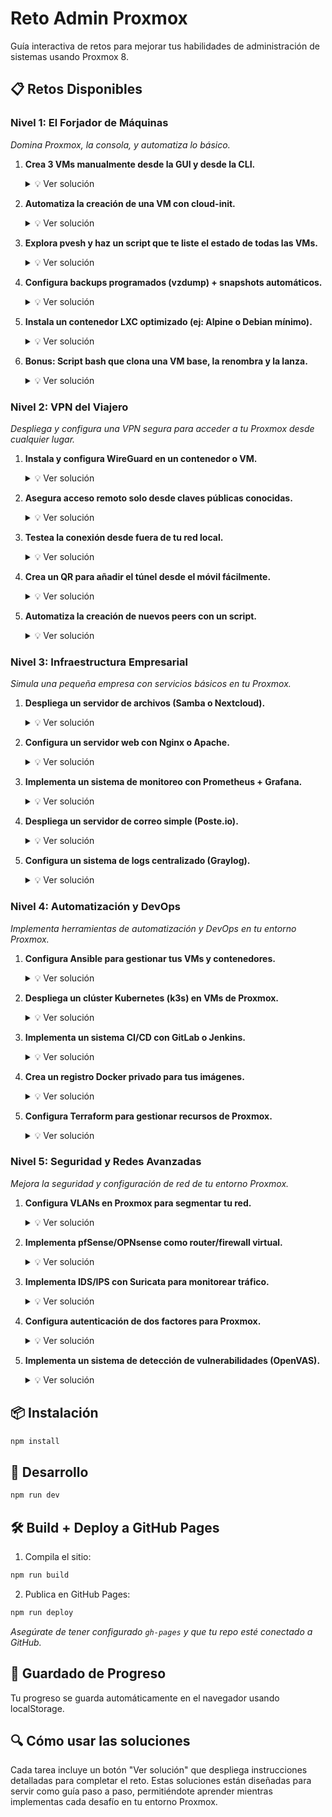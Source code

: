 # Reto Admin Proxmox

Guía interactiva de retos para mejorar tus habilidades de administración de sistemas usando Proxmox 8.

## 📋 Retos Disponibles

### Nivel 1: El Forjador de Máquinas
_Domina Proxmox, la consola, y automatiza lo básico._

1. **Crea 3 VMs manualmente desde la GUI y desde la CLI.**
   <details>
   <summary>💡 Ver solución</summary>
   
   1. Desde la GUI: Ve a 'Create VM', configura nombre, sistema operativo, disco y red.
   2. Desde CLI: Usa 'qm create [vmid] --memory [MB] --net0 virtio,bridge=vmbr0 --name [nombre]'.
   3. Añade un disco: 'qm set [vmid] --scsi0 local-lvm:10'.
   4. Importa ISO: 'qm set [vmid] --ide2 local:iso/debian-11.0.0-amd64-netinst.iso,media=cdrom'
   </details>

2. **Automatiza la creación de una VM con cloud-init.**
   <details>
   <summary>💡 Ver solución</summary>
   
   1. Descarga imagen cloud: 'wget https://cloud-images.ubuntu.com/focal/current/focal-server-cloudimg-amd64.img'
   2. Crea VM: 'qm create 9000 --memory 2048 --net0 virtio,bridge=vmbr0'
   3. Importa disco: 'qm importdisk 9000 focal-server-cloudimg-amd64.img local-lvm'
   4. Configura disco: 'qm set 9000 --scsihw virtio-scsi-pci --scsi0 local-lvm:vm-9000-disk-0'
   5. Añade cloud-init: 'qm set 9000 --ide2 local-lvm:cloudinit'
   6. Configura boot: 'qm set 9000 --boot c --bootdisk scsi0'
   7. Configura cloud-init: 'qm set 9000 --ciuser tu_usuario --cipassword tu_contraseña --ipconfig0 ip=dhcp'
   </details>

3. **Explora pvesh y haz un script que te liste el estado de todas las VMs.**
   <details>
   <summary>💡 Ver solución</summary>
   
   Script bash para listar VMs:
   ```bash
   #!/bin/bash
   echo "Estado de VMs en Proxmox:"
   echo "======================"
   pvesh get /cluster/resources --type vm | grep -v 'type|memory|maxdisk|maxmem' | awk '{print "VM ID: " $1 "\tNombre: " $2 "\tEstado: " $3}'
   ```
   Guárdalo como 'listar_vms.sh', dale permisos con 'chmod +x listar_vms.sh' y ejecútalo.
   </details>

4. **Configura backups programados (vzdump) + snapshots automáticos.**
   <details>
   <summary>💡 Ver solución</summary>
   
   1. Configura backup desde GUI: Datacenter > Backup > Add
   2. Configura horario, almacenamiento y modo de compresión
   3. Para snapshots automáticos, crea script:
   ```bash
   #!/bin/bash
   # Crear snapshot antes de actualizaciones
   VMID=100 # Cambia por tu VMID
   SNAPNAME="pre-update-$(date +%Y%m%d)"
   qm snapshot $VMID $SNAPNAME -description "Snapshot automático pre-actualización"
   ```
   4. Programa con crontab: '0 2 * * 0 /ruta/al/script/snapshot.sh'
   </details>

5. **Instala un contenedor LXC optimizado (ej: Alpine o Debian mínimo).**
   <details>
   <summary>💡 Ver solución</summary>
   
   1. Descarga template: 'pveam update' y 'pveam available'
   2. Busca Alpine: 'pveam available | grep alpine'
   3. Descarga template: 'pveam download local alpine-3.16-default_20220622_amd64.tar.xz'
   4. Crea contenedor: 'pct create 200 local:vztmpl/alpine-3.16-default_20220622_amd64.tar.xz --hostname alpine-mini --memory 512 --net0 name=eth0,bridge=vmbr0,ip=dhcp'
   5. Inicia: 'pct start 200'
   6. Accede: 'pct enter 200'
   </details>

6. **Bonus: Script bash que clona una VM base, la renombra y la lanza.**
   <details>
   <summary>💡 Ver solución</summary>
   
   ```bash
   #!/bin/bash
   # Script para clonar VM base

   # Variables
   BASE_VMID=9000  # ID de tu VM base
   NEW_NAME=$1     # Primer argumento: nombre de la nueva VM

   if [ -z "$NEW_NAME" ]; then
     echo "Error: Debes proporcionar un nombre para la nueva VM"
     echo "Uso: $0 nombre_nueva_vm"
     exit 1
   fi

   # Encuentra el siguiente VMID disponible
   NEXT_ID=$(pvesh get /cluster/nextid)
   echo "Clonando VM $BASE_VMID a nueva VM $NEXT_ID con nombre $NEW_NAME"

   # Clona la VM
   qm clone $BASE_VMID $NEXT_ID --name $NEW_NAME

   # Inicia la VM
   qm start $NEXT_ID

   echo "VM $NEW_NAME creada con ID $NEXT_ID y iniciada correctamente"
   ```
   Guárdalo como 'clonar_vm.sh', dale permisos con 'chmod +x clonar_vm.sh' y ejecútalo con './clonar_vm.sh nombre_vm'
   </details>

### Nivel 2: VPN del Viajero
_Despliega y configura una VPN segura para acceder a tu Proxmox desde cualquier lugar._

1. **Instala y configura WireGuard en un contenedor o VM.**
   <details>
   <summary>💡 Ver solución</summary>
   
   1. Crea un contenedor LXC Debian: 'pct create 201 local:vztmpl/debian-11-standard_11.3-1_amd64.tar.zst --hostname wireguard-vpn --memory 512 --net0 name=eth0,bridge=vmbr0,ip=dhcp'
   2. Inicia y accede: 'pct start 201' y 'pct enter 201'
   3. Actualiza e instala: 'apt update && apt install -y wireguard iptables'
   4. Genera claves: 'wg genkey | tee /etc/wireguard/privatekey | wg pubkey > /etc/wireguard/publickey'
   5. Crea configuración: 'nano /etc/wireguard/wg0.conf'
   ```
   [Interface]
   Address = 10.0.0.1/24
   ListenPort = 51820
   PrivateKey = <contenido-de-privatekey>
   PostUp = iptables -A FORWARD -i wg0 -j ACCEPT; iptables -t nat -A POSTROUTING -o eth0 -j MASQUERADE
   PostDown = iptables -D FORWARD -i wg0 -j ACCEPT; iptables -t nat -D POSTROUTING -o eth0 -j MASQUERADE
   ```
   6. Habilita IP forwarding: 'echo 1 > /proc/sys/net/ipv4/ip_forward'
   7. Inicia WireGuard: 'wg-quick up wg0' y 'systemctl enable wg-quick@wg0'
   </details>

2. **Asegura acceso remoto solo desde claves públicas conocidas.**
   <details>
   <summary>💡 Ver solución</summary>
   
   1. En tu PC cliente, instala WireGuard y genera claves: 'wg genkey | tee privatekey | wg pubkey > publickey'
   2. En el servidor, edita la configuración: 'nano /etc/wireguard/wg0.conf'
   3. Añade la sección de peer con la clave pública del cliente:
   ```
   [Peer]
   PublicKey = <clave-publica-del-cliente>
   AllowedIPs = 10.0.0.2/32
   ```
   4. Reinicia WireGuard: 'systemctl restart wg-quick@wg0'
   5. Configura el cliente con la IP 10.0.0.2/24 y la clave pública del servidor
   </details>

3. **Testea la conexión desde fuera de tu red local.**
   <details>
   <summary>💡 Ver solución</summary>
   
   1. Configura port forwarding en tu router: Puerto externo 51820 UDP -> IP del contenedor WireGuard puerto 51820
   2. Obtén tu IP pública: 'curl ifconfig.me'
   3. En la configuración del cliente, usa esta IP pública
   4. Conéctate desde una red móvil o externa
   5. Verifica la conexión: 'ping 10.0.0.1' y luego intenta acceder a la interfaz web de Proxmox
   </details>

4. **Crea un QR para añadir el túnel desde el móvil fácilmente.**
   <details>
   <summary>💡 Ver solución</summary>
   
   1. Instala qrencode: 'apt install -y qrencode'
   2. Crea configuración para móvil:
   ```
   [Interface]
   PrivateKey = <clave-privada-del-movil>
   Address = 10.0.0.3/24
   DNS = 1.1.1.1, 8.8.8.8

   [Peer]
   PublicKey = <clave-publica-del-servidor>
   AllowedIPs = 10.0.0.0/24, 192.168.0.0/24
   Endpoint = <tu-ip-publica>:51820
   PersistentKeepalive = 25
   ```
   3. Genera QR: 'qrencode -t ansiutf8 < config-movil.conf'
   4. Escanea con la app WireGuard en tu móvil
   </details>

5. **Automatiza la creación de nuevos peers con un script.**
   <details>
   <summary>💡 Ver solución</summary>
   
   ```bash
   #!/bin/bash
   # Script para añadir nuevos peers a WireGuard

   if [ -z "$1" ]; then
     echo "Uso: $0 <nombre_cliente>"
     exit 1
   fi

   CLIENT_NAME=$1
   CONFIG_DIR="/etc/wireguard/clients"
   SERVER_PUBKEY=$(cat /etc/wireguard/publickey)
   SERVER_IP="$(curl -s ifconfig.me)"

   # Crear directorio si no existe
   mkdir -p $CONFIG_DIR

   # Generar claves para el cliente
   UMASK=077
   private_key="$(wg genkey)"
   public_key="$(echo $private_key | wg pubkey)"

   # Encontrar siguiente IP disponible
   last_ip=$(grep -h "AllowedIPs" /etc/wireguard/wg0.conf | sort | tail -n 1 | grep -oE '10\.0\.0\.[0-9]+')
   if [ -z "$last_ip" ]; then
     next_ip="10.0.0.2"
   else
     last_num=$(echo $last_ip | cut -d. -f4)
     next_num=$((last_num + 1))
     next_ip="10.0.0.$next_num"
   fi

   # Crear configuración del cliente
   cat > "$CONFIG_DIR/$CLIENT_NAME.conf" << EOF
   [Interface]
   PrivateKey = $private_key
   Address = $next_ip/24
   DNS = 1.1.1.1, 8.8.8.8

   [Peer]
   PublicKey = $SERVER_PUBKEY
   AllowedIPs = 10.0.0.0/24, 192.168.0.0/24
   Endpoint = $SERVER_IP:51820
   PersistentKeepalive = 25
   EOF

   # Añadir peer al servidor
   cat >> /etc/wireguard/wg0.conf << EOF

   [Peer]
   PublicKey = $public_key
   AllowedIPs = $next_ip/32
   EOF

   # Generar QR code
   qrencode -t ansiutf8 < "$CONFIG_DIR/$CLIENT_NAME.conf" > "$CONFIG_DIR/$CLIENT_NAME.qr"

   # Reiniciar WireGuard
   systemctl restart wg-quick@wg0

   echo "Cliente $CLIENT_NAME añadido con IP $next_ip"
   echo "Configuración guardada en $CONFIG_DIR/$CLIENT_NAME.conf"
   echo "Código QR guardado en $CONFIG_DIR/$CLIENT_NAME.qr"
   echo "
   Escanea este código QR con la app WireGuard:"
   cat "$CONFIG_DIR/$CLIENT_NAME.qr"
   ```
   Guárdalo como 'add_wireguard_peer.sh', dale permisos con 'chmod +x add_wireguard_peer.sh' y ejecútalo con './add_wireguard_peer.sh nombre_cliente'
   </details>

### Nivel 3: Infraestructura Empresarial
_Simula una pequeña empresa con servicios básicos en tu Proxmox._

1. **Despliega un servidor de archivos (Samba o Nextcloud).**
   <details>
   <summary>💡 Ver solución</summary>
   
   Para Nextcloud en LXC:
   1. Crea contenedor: 'pct create 202 local:vztmpl/debian-11-standard_11.3-1_amd64.tar.zst --hostname nextcloud --memory 2048 --net0 name=eth0,bridge=vmbr0,ip=dhcp'
   2. Inicia y accede: 'pct start 202' y 'pct enter 202'
   3. Instala requisitos: 'apt update && apt install -y apache2 mariadb-server libapache2-mod-php php-gd php-json php-mysql php-curl php-mbstring php-intl php-imagick php-xml php-zip unzip'
   4. Configura MariaDB: 'mysql_secure_installation'
   5. Crea base de datos:
   ```sql
   CREATE DATABASE nextcloud;
   CREATE USER 'nextcloud'@'localhost' IDENTIFIED BY 'tu_contraseña';
   GRANT ALL PRIVILEGES ON nextcloud.* TO 'nextcloud'@'localhost';
   FLUSH PRIVILEGES;
   ```
   6. Descarga Nextcloud: 'cd /var/www/html && wget https://download.nextcloud.com/server/releases/latest.zip && unzip latest.zip'
   7. Configura permisos: 'chown -R www-data:www-data /var/www/html/nextcloud'
   8. Configura Apache: Crea '/etc/apache2/sites-available/nextcloud.conf' con la configuración adecuada
   9. Habilita sitio: 'a2ensite nextcloud.conf' y 'systemctl restart apache2'
   10. Accede vía web y completa la instalación
   </details>

2. **Configura un servidor web con Nginx o Apache.**
   <details>
   <summary>💡 Ver solución</summary>
   
   Para Nginx en LXC:
   1. Crea contenedor: 'pct create 203 local:vztmpl/debian-11-standard_11.3-1_amd64.tar.zst --hostname webserver --memory 512 --net0 name=eth0,bridge=vmbr0,ip=dhcp'
   2. Inicia y accede: 'pct start 203' y 'pct enter 203'
   3. Instala Nginx: 'apt update && apt install -y nginx'
   4. Crea sitio web: 'mkdir -p /var/www/miempresa'
   5. Crea página HTML: 'nano /var/www/miempresa/index.html'
   ```html
   <!DOCTYPE html>
   <html>
   <head>
       <title>Mi Empresa</title>
       <style>
           body { font-family: Arial; margin: 40px; line-height: 1.6; }
           header { background: #4CAF50; padding: 20px; color: white; text-align: center; }
           .container { padding: 20px; }
       </style>
   </head>
   <body>
       <header>
           <h1>Bienvenido a Mi Empresa</h1>
       </header>
       <div class="container">
           <h2>Nuestra infraestructura virtualizada</h2>
           <p>Este servidor web está alojado en Proxmox VE 8.</p>
       </div>
   </body>
   </html>
   ```
   6. Configura Nginx: 'nano /etc/nginx/sites-available/miempresa'
   ```
   server {
       listen 80;
       server_name _;
       root /var/www/miempresa;
       index index.html;
       location / {
           try_files $uri $uri/ =404;
       }
   }
   ```
   7. Habilita sitio: 'ln -s /etc/nginx/sites-available/miempresa /etc/nginx/sites-enabled/'
   8. Verifica y reinicia: 'nginx -t' y 'systemctl restart nginx'
   </details>

3. **Implementa un sistema de monitoreo con Prometheus + Grafana.**
   <details>
   <summary>💡 Ver solución</summary>
   
   1. Crea VM para monitoreo: 'qm create 300 local:vztmpl/debian-11-standard_11.3-1_amd64.tar.zst --memory 2048 --net0 name=eth0,bridge=vmbr0,ip=dhcp'
   2. Instala Prometheus:
   ```bash
   wget https://github.com/prometheus/prometheus/releases/download/v2.40.0/prometheus-2.40.0.linux-amd64.tar.gz
   tar xvfz prometheus-*.tar.gz
   cd prometheus-*
   ./prometheus --config.file=prometheus.yml
   ```
   3. Configura como servicio: Crea '/etc/systemd/system/prometheus.service'
   4. Instala Grafana:
   ```bash
   apt-get install -y apt-transport-https software-properties-common
   wget -q -O - https://packages.grafana.com/gpg.key | apt-key add -
   echo "deb https://packages.grafana.com/oss/deb stable main" | tee -a /etc/apt/sources.list.d/grafana.list
   apt-get update
   apt-get install -y grafana
   systemctl enable grafana-server
   systemctl start grafana-server
   ```
   5. Instala Node Exporter en cada servidor para monitorear:
   ```bash
   wget https://github.com/prometheus/node_exporter/releases/download/v1.4.0/node_exporter-1.4.0.linux-amd64.tar.gz
   tar xvfz node_exporter-*.tar.gz
   cd node_exporter-*
   ./node_exporter
   ```
   6. Configura Prometheus para recopilar métricas de los exporters
   7. Accede a Grafana (http://ip-servidor:3000) y configura el datasource de Prometheus
   8. Importa dashboards predefinidos para Node Exporter (ID: 1860)
   </details>

4. **Despliega un servidor de correo simple (Poste.io).**
   <details>
   <summary>💡 Ver solución</summary>
   
   1. Crea contenedor LXC privilegiado: 'pct create 204 local:vztmpl/debian-11-standard_11.3-1_amd64.tar.zst --hostname mailserver --memory 1024 --net0 name=eth0,bridge=vmbr0,ip=dhcp --features nesting=1'
   2. Inicia y accede: 'pct start 204' y 'pct enter 204'
   3. Instala Docker: 'apt update && apt install -y docker.io'
   4. Ejecuta Poste.io:
   ```bash
   docker run -d --name=mailserver \
     -p 25:25 -p 110:110 -p 143:143 -p 587:587 -p 993:993 -p 995:995 -p 4190:4190 -p 80:80 -p 443:443 \
     -v /etc/localtime:/etc/localtime:ro \
     -v /var/mail-data:/data \
     -e TZ=Europe/Madrid \
     -e HTTPS=OFF \
     -e DOMAIN=mail.tudominio.local \
     -e DISABLE_CLAMAV=TRUE \
     --restart=always \
     analogic/poste.io
   ```
   5. Accede a la interfaz web (http://ip-contenedor) y completa la configuración
   6. Configura registros DNS si tienes un dominio real
   7. Configura clientes de correo para probar
   </details>

5. **Configura un sistema de logs centralizado (Graylog).**
   <details>
   <summary>💡 Ver solución</summary>
   
   1. Crea VM para Graylog: 'qm create 301 local:vztmpl/debian-11-standard_11.3-1_amd64.tar.zst --memory 4096 --net0 name=eth0,bridge=vmbr0,ip=dhcp'
   2. Instala requisitos:
   ```bash
   apt update && apt install -y apt-transport-https openjdk-11-jre-headless uuid-runtime pwgen
   ```
   3. Instala MongoDB:
   ```bash
   wget -qO - https://www.mongodb.org/static/pgp/server-4.4.asc | apt-key add -
   echo "deb http://repo.mongodb.org/apt/debian buster/mongodb-org/4.4 main" | tee /etc/apt/sources.list.d/mongodb-org-4.4.list
   apt update && apt install -y mongodb-org
   systemctl enable mongod && systemctl start mongod
   ```
   4. Instala Elasticsearch:
   ```bash
   wget -qO - https://artifacts.elastic.co/GPG-KEY-elasticsearch | apt-key add -
   echo "deb https://artifacts.elastic.co/packages/7.x/apt stable main" | tee /etc/apt/sources.list.d/elastic-7.x.list
   apt update && apt install -y elasticsearch
   ```
   5. Configura Elasticsearch: Edita '/etc/elasticsearch/elasticsearch.yml'
   6. Instala Graylog:
   ```bash
   wget https://packages.graylog2.org/repo/packages/graylog-4.2-repository_latest.deb
   dpkg -i graylog-4.2-repository_latest.deb
   apt update && apt install -y graylog-server
   ```
   7. Configura Graylog: Edita '/etc/graylog/server/server.conf'
   8. Inicia servicios: 'systemctl enable graylog-server && systemctl start graylog-server'
   9. Accede a la interfaz web (http://ip-servidor:9000)
   </details>

### Nivel 4: Automatización y DevOps
_Implementa herramientas de automatización y DevOps en tu entorno Proxmox._

1. **Configura Ansible para gestionar tus VMs y contenedores.**
   <details>
   <summary>💡 Ver solución</summary>
   
   1. Instala Ansible en tu máquina de control: 'apt update && apt install -y ansible'
   2. Configura SSH sin contraseña a tus VMs/contenedores
   3. Crea estructura de directorios:
   ```bash
   mkdir -p ~/ansible-proxmox/{inventory,playbooks,roles}
   cd ~/ansible-proxmox
   ```
   4. Crea inventario: 'nano inventory/hosts'
   ```ini
   [webservers]
   web1 ansible_host=192.168.1.101
   web2 ansible_host=192.168.1.102
   
   [dbservers]
   db1 ansible_host=192.168.1.201
   
   [monitoring]
   monitor ansible_host=192.168.1.150
   ```
   5. Crea playbook para actualizar sistemas: 'nano playbooks/update.yml'
   ```yaml
   ---
   - name: Actualizar todos los servidores
     hosts: all
     become: yes
     tasks:
       - name: Actualizar caché de apt
         apt:
           update_cache: yes
   
       - name: Actualizar todos los paquetes
         apt:
           upgrade: dist
   
       - name: Reiniciar si es necesario
         reboot:
           reboot_timeout: 3600
         when: ansible_pkg_mgr == 'apt' and reboot_required_file.stat.exists
   ```
   6. Ejecuta playbook: 'ansible-playbook -i inventory/hosts playbooks/update.yml'
   </details>

2. **Despliega un clúster Kubernetes (k3s) en VMs de Proxmox.**
   <details>
   <summary>💡 Ver solución</summary>
   
   1. Crea 3 VMs para Kubernetes (1 master, 2 workers):
   ```bash
   # Master
   qm create 400 local:vztmpl/debian-11-standard_11.3-1_amd64.tar.zst --memory 2048 --cores 2 --net0 name=eth0,bridge=vmbr0,ip=dhcp
   # Workers
   qm create 401 local:vztmpl/debian-11-standard_11.3-1_amd64.tar.zst --memory 2048 --cores 2 --net0 name=eth0,bridge=vmbr0,ip=dhcp
   qm create 402 local:vztmpl/debian-11-standard_11.3-1_amd64.tar.zst --memory 2048 --cores 2 --net0 name=eth0,bridge=vmbr0,ip=dhcp
   ```
   2. En el nodo master, instala k3s:
   ```bash
   curl -sfL https://get.k3s.io | sh -
   ```
   3. Obtén el token: 'cat /var/lib/rancher/k3s/server/node-token'
   4. En los workers, instala k3s como agente:
   ```bash
   curl -sfL https://get.k3s.io | K3S_URL=https://IP-DEL-MASTER:6443 K3S_TOKEN=ELTOKEN sh -
   ```
   5. Verifica en el master: 'kubectl get nodes'
   6. Despliega una aplicación de prueba:
   ```bash
   kubectl create deployment nginx --image=nginx
   kubectl expose deployment nginx --port=80 --type=NodePort
   kubectl get svc nginx # Para ver el puerto asignado
   ```
   7. Instala dashboard (opcional):
   ```bash
   kubectl apply -f https://raw.githubusercontent.com/kubernetes/dashboard/v2.5.0/aio/deploy/recommended.yaml
   ```
   </details>

3. **Implementa un sistema CI/CD con GitLab o Jenkins.**
   <details>
   <summary>💡 Ver solución</summary>
   
   Para GitLab en VM:
   1. Crea VM: 'qm create 500 local:vztmpl/debian-11-standard_11.3-1_amd64.tar.zst --memory 4096 --cores 2 --net0 name=eth0,bridge=vmbr0,ip=dhcp'
   2. Instala dependencias:
   ```bash
   apt update && apt install -y curl openssh-server ca-certificates perl postfix
   ```
   3. Añade repositorio GitLab:
   ```bash
   curl https://packages.gitlab.com/install/repositories/gitlab/gitlab-ce/script.deb.sh | bash
   ```
   4. Instala GitLab:
   ```bash
   DEBIAN_FRONTEND=noninteractive apt install gitlab-ce
   ```
   5. Configura GitLab: 'nano /etc/gitlab/gitlab.rb'
   ```ruby
   external_url 'http://gitlab.tudominio.local'
   ```
   6. Reconfigura: 'gitlab-ctl reconfigure'
   7. Accede vía web y configura usuario admin
   8. Crea proyecto de ejemplo
   9. Configura .gitlab-ci.yml en tu proyecto:
   ```yaml
   stages:
     - build
     - test
     - deploy
   
   build-job:
     stage: build
     script:
       - echo "Compilando la aplicación..."
       - echo "Compilación completada."
   
   test-job:
     stage: test
     script:
       - echo "Ejecutando tests..."
       - echo "Tests completados."
   
   deploy-job:
     stage: deploy
     script:
       - echo "Desplegando aplicación..."
       - echo "Aplicación desplegada."
   ```
   10. Configura GitLab Runner para ejecutar los pipelines
   </details>

4. **Crea un registro Docker privado para tus imágenes.**
   <details>
   <summary>💡 Ver solución</summary>
   
   1. Crea contenedor LXC: 'pct create 205 local:vztmpl/debian-11-standard_11.3-1_amd64.tar.zst --hostname docker-registry --memory 1024 --net0 name=eth0,bridge=vmbr0,ip=dhcp --features nesting=1'
   2. Inicia y accede: 'pct start 205' y 'pct enter 205'
   3. Instala Docker: 'apt update && apt install -y docker.io'
   4. Crea directorio para datos: 'mkdir -p /var/lib/registry'
   5. Ejecuta registro Docker:
   ```bash
   docker run -d \
     -p 5000:5000 \
     --restart=always \
     --name registry \
     -v /var/lib/registry:/var/lib/registry \
     registry:2
   ```
   6. Para usar autenticación, configura htpasswd:
   ```bash
   apt install -y apache2-utils
   htpasswd -Bc /var/lib/registry/auth/htpasswd usuario
   ```
   7. Reinicia con autenticación:
   ```bash
   docker stop registry
   docker rm registry
   docker run -d \
     -p 5000:5000 \
     --restart=always \
     --name registry \
     -v /var/lib/registry:/var/lib/registry \
     -v /var/lib/registry/auth:/auth \
     -e "REGISTRY_AUTH=htpasswd" \
     -e "REGISTRY_AUTH_HTPASSWD_REALM=Registry Realm" \
     -e "REGISTRY_AUTH_HTPASSWD_PATH=/auth/htpasswd" \
     registry:2
   ```
   8. En clientes Docker, añade el registro: 'nano /etc/docker/daemon.json'
   ```json
   {
     "insecure-registries" : ["ip-del-registro:5000"]
   }
   ```
   9. Prueba: 'docker pull ubuntu:20.04', 'docker tag ubuntu:20.04 ip-del-registro:5000/ubuntu:20.04', 'docker push ip-del-registro:5000/ubuntu:20.04'
   </details>

5. **Configura Terraform para gestionar recursos de Proxmox.**
   <details>
   <summary>💡 Ver solución</summary>
   
   1. Instala Terraform en tu máquina de control:
   ```bash
   wget -O- https://apt.releases.hashicorp.com/gpg | gpg --dearmor | sudo tee /usr/share/keyrings/hashicorp-archive-keyring.gpg
   echo "deb [signed-by=/usr/share/keyrings/hashicorp-archive-keyring.gpg] https://apt.releases.hashicorp.com $(lsb_release -cs) main" | sudo tee /etc/apt/sources.list.d/hashicorp.list
   apt update && apt install terraform
   ```
   2. Crea usuario API en Proxmox:
      - Ve a Datacenter > Permisos > Usuarios > Añadir
      - Crea usuario 'terraform-prov'
      - Crea token API para este usuario
      - Asigna permisos adecuados
   3. Crea directorio de proyecto: 'mkdir -p ~/terraform-proxmox && cd ~/terraform-proxmox'
   4. Crea archivo de configuración: 'nano main.tf'
   ```hcl
   terraform {
     required_providers {
       proxmox = {
         source = "telmate/proxmox"
         version = "2.9.11"
       }
     }
   }
   
   provider "proxmox" {
     pm_api_url = "https://tu-servidor-proxmox:8006/api2/json"
     pm_api_token_id = "terraform-prov@pam!terraform-token"
     pm_api_token_secret = "tu-token-secreto"
     pm_tls_insecure = true
   }
   
   resource "proxmox_vm_qemu" "test_server" {
     count = 2
     name = "test-vm-${count.index + 1}"
     target_node = "pve"
     clone = "debian-template"
     os_type = "cloud-init"
     cores = 2
     sockets = 1
     cpu = "host"
     memory = 2048
     scsihw = "virtio-scsi-pci"
     bootdisk = "scsi0"
     disk {
       size = "20G"
       type = "scsi"
       storage = "local-lvm"
     }
     network {
       model = "virtio"
       bridge = "vmbr0"
     }
     ipconfig0 = "ip=dhcp"
   }
   ```
   5. Inicializa Terraform: 'terraform init'
   6. Planifica: 'terraform plan'
   7. Aplica: 'terraform apply'
   </details>

### Nivel 5: Seguridad y Redes Avanzadas
_Mejora la seguridad y configuración de red de tu entorno Proxmox._

1. **Configura VLANs en Proxmox para segmentar tu red.**
   <details>
   <summary>💡 Ver solución</summary>
   
   1. Configura el switch físico para soportar VLANs (si es necesario)
   2. En Proxmox, ve a Datacenter > tu-nodo > System > Network
   3. Añade VLAN-aware bridge: Haz clic en Create > Linux Bridge
      - Name: vmbr1
      - VLAN aware: Sí
      - Bridge ports: tu interfaz física (ej: enp1s0)
   4. Aplica cambios y reinicia servicios de red
   5. Para crear una VM en una VLAN específica:
      - Al crear VM, en la configuración de red selecciona vmbr1
      - En el campo VLAN Tag, introduce el ID de VLAN (ej: 10)
   6. Para contenedores LXC:
   ```bash
   pct set 100 -net0 name=eth0,bridge=vmbr1,tag=20,type=veth
   ```
   7. Verifica la conectividad entre VMs/contenedores en la misma VLAN
   8. Verifica el aislamiento entre diferentes VLANs
   </details>

2. **Implementa pfSense/OPNsense como router/firewall virtual.**
   <details>
   <summary>💡 Ver solución</summary>
   
   1. Descarga ISO de pfSense: https://www.pfsense.org/download/
   2. Crea VM en Proxmox:
   ```bash
   qm create 600 --memory 2048 --cores 2 --name pfsense-fw --net0 model=virtio,bridge=vmbr0 --net1 model=virtio,bridge=vmbr1
   ```
   3. Monta ISO y configura arranque desde CD/DVD
   4. Inicia VM y sigue el asistente de instalación de pfSense
   5. Asigna interfaces:
      - WAN: vtnet0 (conectada a vmbr0/Internet)
      - LAN: vtnet1 (conectada a vmbr1/Red interna)
   6. Configura IP LAN (por defecto 192.168.1.1)
   7. Accede a la interfaz web desde una VM en la LAN
   8. Configura reglas de firewall:
      - Permitir tráfico LAN a WAN
      - Bloquear tráfico WAN a LAN excepto servicios específicos
   9. Configura NAT para que las VMs internas accedan a Internet
   10. Configura DHCP para la red interna
   11. Opcional: Configura VPN para acceso remoto
   </details>

3. **Implementa IDS/IPS con Suricata para monitorear tráfico.**
   <details>
   <summary>💡 Ver solución</summary>
   
   1. Crea VM para Suricata: 'qm create 601 local:vztmpl/debian-11-standard_11.3-1_amd64.tar.zst --memory 2048 --cores 2 --net0 name=eth0,bridge=vmbr0,ip=dhcp'
   2. Instala Suricata:
   ```bash
   apt update && apt install -y suricata
   ```
   3. Configura Suricata: 'nano /etc/suricata/suricata.yaml'
      - Configura la interfaz de monitoreo
      - Ajusta reglas y umbrales
   4. Habilita modo IPS (si deseas bloquear tráfico malicioso):
   ```yaml
   # En suricata.yaml
   action-order:
     - pass
     - drop
     - reject
     - alert
   ```
   5. Configura reglas: 'suricata-update'
   6. Inicia Suricata: 'systemctl enable suricata && systemctl start suricata'
   7. Monitorea alertas: 'tail -f /var/log/suricata/fast.log'
   8. Integra con ELK o Grafana para visualización:
      - Instala Filebeat para enviar logs a Elasticsearch
      - Crea dashboards en Kibana o Grafana
   9. Prueba con herramientas como nmap para verificar detección
   </details>

4. **Configura autenticación de dos factores para Proxmox.**
   <details>
   <summary>💡 Ver solución</summary>
   
   1. Accede a Proxmox VE como administrador
   2. Instala módulo OATH para PAM:
   ```bash
   apt update && apt install -y libpam-oath
   ```
   3. Crea directorio para tokens: 'mkdir -p /etc/oath/users'
   4. Genera clave para un usuario:
   ```bash
   cd /etc/oath/users
   head -c 1024 /dev/urandom | openssl dgst -sha1 -binary | head -c 20 | base32 > usuario
   chown root:www-data usuario
   chmod 640 usuario
   ```
   5. Configura PAM: 'nano /etc/pam.d/pveproxy'
   ```
   auth requisite pam_oath.so usersfile=/etc/oath/users/
   auth include pam_unix.so
   ```
   6. Configura la aplicación Google Authenticator en tu móvil:
      - Escanea el QR generado con la clave
      - O introduce manualmente la clave base32
   7. Reinicia el servicio pveproxy: 'systemctl restart pveproxy'
   8. Prueba el inicio de sesión: ahora deberás introducir usuario, contraseña y código OTP
   </details>

5. **Implementa un sistema de detección de vulnerabilidades (OpenVAS).**
   <details>
   <summary>💡 Ver solución</summary>
   
   1. Crea VM para OpenVAS/Greenbone: 'qm create 602 local:vztmpl/debian-11-standard_11.3-1_amd64.tar.zst --memory 4096 --cores 4 --net0 name=eth0,bridge=vmbr0,ip=dhcp'
   2. Instala Docker y Docker Compose:
   ```bash
   apt update && apt install -y docker.io docker-compose
   ```
   3. Crea directorio para Greenbone: 'mkdir -p ~/greenbone && cd ~/greenbone'
   4. Crea docker-compose.yml:
   ```yaml
   version: '3'
   services:
     vulnerability-tests:
       image: greenbone/vulnerability-tests
       environment:
         STORAGE_PATH: /var/lib/openvas/22.04/vt-data
       volumes:
         - vt-data:/var/lib/openvas/22.04/vt-data
     notus-data:
       image: greenbone/notus-data
       volumes:
         - notus-data:/var/lib/openvas/22.04/notus
     scap-data:
       image: greenbone/scap-data
       volumes:
         - scap-data:/var/lib/openvas/22.04/scap-data
     cert-bund-data:
       image: greenbone/cert-bund-data
       volumes:
         - cert-bund-data:/var/lib/openvas/22.04/cert-data
     dfn-cert-data:
       image: greenbone/dfn-cert-data
       volumes:
         - dfn-cert-data:/var/lib/openvas/22.04/cert-data
     data-objects:
       image: greenbone/data-objects
       volumes:
         - data-objects:/var/lib/openvas/22.04/data-objects
     report-formats:
       image: greenbone/report-formats
       volumes:
         - report-formats:/var/lib/openvas/22.04/report-formats
     gpg-data:
       image: greenbone/gpg-data
       volumes:
         - gpg-data:/etc/openvas/gnupg
     redis-server:
       image: greenbone/redis-server
       volumes:
         - redis-socket:/run/redis/
     pg-gvm:
       image: greenbone/pg-gvm:stable
       volumes:
         - psql-data:/var/lib/postgresql
       environment:
         POSTGRES_PASSWORD: postgres
         POSTGRES_USER: postgres
     gvmd:
       image: greenbone/gvmd:stable
       volumes:
         - gvmd-data:/var/lib/gvm
       depends_on:
         - pg-gvm
         - gpg-data
     gsa:
       image: greenbone/gsa:stable
       ports:
         - 9392:80
       depends_on:
         - gvmd
     ospd-openvas:
       image: greenbone/ospd-openvas:stable
       volumes:
         - notus-data:/var/lib/openvas/22.04/notus
         - vt-data:/var/lib/openvas/22.04/vt-data
         - redis-socket:/run/redis/
       depends_on:
         - redis-server
         - gpg-data
     mqtt-broker:
       image: greenbone/mqtt-broker
       ports:
         - 1883:1883
       volumes:
         - mqtt-broker-data:/var/lib/mosquitto
     notus-scanner:
       image: greenbone/notus-scanner:stable
       volumes:
         - notus-data:/var/lib/openvas/22.04/notus
       depends_on:
         - mqtt-broker
         - gpg-data
   
   volumes:
     gpg-data:
     vt-data:
     notus-data:
     scap-data:
     cert-bund-data:
     dfn-cert-data:
     data-objects:
     report-formats:
     gvmd-data:
     psql-data:
     redis-socket:
     mqtt-broker-data:
   ```
   5. Inicia Greenbone: 'docker-compose up -d'
   6. Espera a que todos los servicios estén en funcionamiento (puede tardar varios minutos)
   7. Accede a la interfaz web: https://ip-servidor:9392
   8. Inicia sesión con admin/admin y cambia la contraseña
   9. Configura un escaneo de vulnerabilidades para tus servidores
   </details>

## 📦 Instalación

```bash
npm install
```

## 🚀 Desarrollo

```bash
npm run dev
```

## 🛠️ Build + Deploy a GitHub Pages

1. Compila el sitio:
```bash
npm run build
```

2. Publica en GitHub Pages:
```bash
npm run deploy
```

_Asegúrate de tener configurado `gh-pages` y que tu repo esté conectado a GitHub._

## 💾 Guardado de Progreso

Tu progreso se guarda automáticamente en el navegador usando localStorage.

## 🔍 Cómo usar las soluciones

Cada tarea incluye un botón "Ver solución" que despliega instrucciones detalladas para completar el reto. Estas soluciones están diseñadas para servir como guía paso a paso, permitiéndote aprender mientras implementas cada desafío en tu entorno Proxmox.